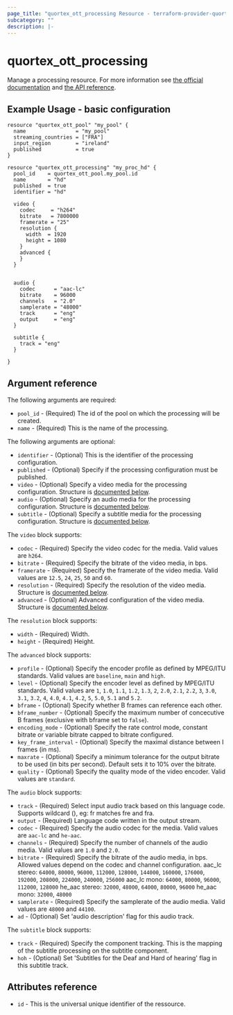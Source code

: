 ```yaml
---
page_title: "quortex_ott_processing Resource - terraform-provider-quortex"
subcategory: ""
description: |-
---
```


# quortex_ott_processing

Manage a processing resource. For more information see
[the official documentation](https://help.quortex.io/en/)
and [the API reference](https://web.quortex.io/documentation/ott).

## Example Usage - basic configuration

```hcl
resource "quortex_ott_pool" "my_pool" {
  name                = "my_pool"
  streaming_countries = ["FRA"]
  input_region        = "ireland"
  published           = true
}

resource "quortex_ott_processing" "my_proc_hd" {
  pool_id    = quortex_ott_pool.my_pool.id
  name       = "hd"
  published  = true
  identifier = "hd"

  video {
    codec     = "h264"
    bitrate   = 7800000
    framerate = "25"
    resolution {
      width  = 1920
      height = 1080
    }
    advanced {
    }
  }


  audio {
    codec      = "aac-lc"
    bitrate    = 96000
    channels   = "2.0"
    samplerate = "48000"
    track      = "eng"
    output     = "eng"
  }

  subtitle {
    track = "eng"
  }

}
```

## Argument reference

The following arguments are required:

- `pool_id` - (Required) The id of the pool on which the processing will be created.
- `name` - (Required) This is the name of the processing.

The following arguments are optional:

- `identifier` - (Optional) This is the identifier of the processing configuration.
- `published` - (Optional) Specify if the processing configuration must be published.
- `video` - (Optional) Specify a video media for the processing configuration. Structure is [documented below](#nested_video).
- `audio` - (Optional) Specify an audio media for the processing configuration. Structure is [documented below](#nested_audio).
- `subtitle` - (Optional) Specify a subtitle media for the processing configuration. Structure is [documented below](#nested_subtitle).

<a name="nested_video"></a>The `video` block supports:

- `codec` - (Required) Specify the video codec for the media. Valid values are `h264`.
- `bitrate` - (Required) Specify the bitrate of the video media, in bps.
- `framerate` - (Required) Specify the framerate of the video media. Valid values are `12.5`, `24`, `25`, `50` and `60`.
- `resolution` - (Required) Specify the resolution of the video media. Structure is [documented below](#nested_resolution).
- `advanced` - (Optional) Advanced configuration of the video media. Structure is [documented below](#nested_advanced).

<a name="nested_resolution"></a>The `resolution` block supports:

- `width` - (Required) Width.
- `height` - (Required) Height.

<a name="nested_advanced"></a>The `advanced` block supports:

- `profile` - (Optional) Specify the encoder profile as defined by MPEG/ITU standards. Valid values are `baseline`, `main` and `high`.
- `level` - (Optional) Specify the encoder level as defined by MPEG/ITU standards. Valid values are `1`, `1.0`, `1.1`, `1.2`, `1.3`, `2`, `2.0`, `2.1`, `2.2`, `3`, `3.0`, `3.1`, `3.2`, `4`, `4.0`, `4.1`, `4.2`, `5`, `5.0`, `5.1` and `5.2`.
- `bframe` - (Optional) Specify whether B frames can reference each other.
- `bframe_number` - (Optional) Specify the maximum number of concecutive B frames (exclusive with bframe set to `false`).
- `encoding_mode` - (Optional) Specify the rate control mode, constant bitrate or variable bitrate capped to bitrate configured.
- `key_frame_interval` - (Optional) Specify the maximal distance between I frames (in ms).
- `maxrate` - (Optional) Specify a minimum tolerance for the output bitrate to be used (in bits per second). Default sets it to 10% over the bitrate.
- `quality` - (Optional) Specify the quality mode of the video encoder. Valid values are `standard`.

<a name="nested_audio"></a>The `audio` block supports:

- `track` - (Required) Select input audio track based on this language code. Supports wildcard (), eg: fr matches fre and fra.
- `output` - (Required) Language code written in the output stream.
- `codec` - (Required) Specify the audio codec for the media. Valid values are `aac-lc` and `he-aac`.
- `channels` - (Required) Specify the number of channels of the audio media. Valid values are `1.0` and `2.0`.
- `bitrate` - (Required) Specify the bitrate of the audio media, in bps. Allowed values depend on the codec and channel configuration. aac_lc stereo: `64000`, `80000`, `96000`, `112000`, `128000`, `144000`, `160000`, `176000`, `192000`, `208000`, `224000`, `240000`, `256000` aac_lc mono: `64000`, `80000`, `96000`, `112000`, `128000` he_aac stereo: `32000`, `48000`, `64000`, `80000`, `96000` he_aac mono: `32000`, `48000`
- `samplerate` - (Required) Specify the samplerate of the audio media. Valid values are `48000` and `44100`.
- `ad` - (Optional) Set 'audio description' flag for this audio track.

<a name="nested_subtitle"></a>The `subtitle` block supports:

- `track` - (Required) Specify the component tracking. This is the mapping of the subtitle processing on the subtitle component.
- `hoh` - (Optional) Set 'Subtitles for the Deaf and Hard of hearing' flag in this subtitle track.

## Attributes reference

- `id` - This is the universal unique identifier of the ressource.

